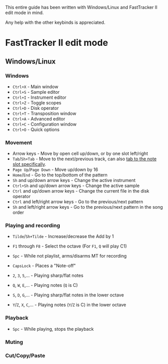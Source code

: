 This entire guide has been written with Windows/Linux and FastTracker II edit mode in mind.

Any help with the other keybinds is appreciated.

# FastTracker II edit mode

## Windows/Linux

### Windows

- `Ctrl+X` - Main window
- `Ctrl+S` - Sample editor
- `Ctrl+I` - Instrument editor
- `Ctrl+Z` - Toggle scopes
- `Ctrl+D` - Disk operator
- `Ctrl+T` - Transposition window
- `Ctrl+A` - Advanced editor
- `Ctrl+C` - Configuration window
- `Ctrl+O` - Quick options

### Movement

- Arrow keys - Move by open cell up/down, or by one slot left/right
- `Tab`/`Sh+Tab` - Move to the next/previous track, can also [tab to the note slot specifically](./config.md#tab-to-note).
- `Page Up`/`Page Down` - Move up/down by 16
- `Home`/`End` - Go to the top/bottom of the pattern
- `Sh` and up/down arrow keys - Change the active instrument
- `Ctrl+Sh` and up/down arrow keys - Change the active sample
- `Ctrl` and up/down arrow keys - Change the current file in the disk operator
- `Ctrl` and left/right arrow keys - Go to the previous/next pattern
- `Sh` and left/right arrow keys - Go to the previous/next pattern in the song order

### Playing and recording

- `Tilde`/`Sh+Tilde` - Increase/decrease the Add by 1
- `F1` through `F8` - Select the octave (For `F1`, `Q` will play C1)
- `Spc` - While not playlist, arms/disarms MT for recording
- `CapsLock` - Places a "Note-off"

- `2`, `3`, `5`,... - Playing sharp/flat notes
- `Q`, `W`, `E`,... - Playing notes (`Q` is C)
- `S`, `D`, `G`,... - Playing sharp/flat notes in the lower octave
- `Y`/`Z`, `X`, `C`,... - Playing notes (`Y`/`Z` is C) in the lower octave

### Playback

- `Spc` - While playing, stops the playback

### Muting

### Cut/Copy/Paste
